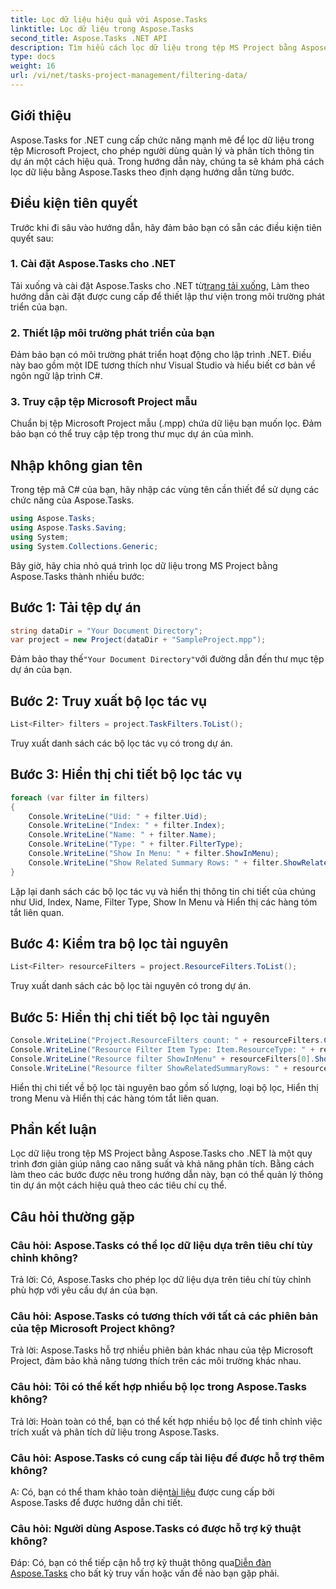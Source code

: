 ```yaml
---
title: Lọc dữ liệu hiệu quả với Aspose.Tasks
linktitle: Lọc dữ liệu trong Aspose.Tasks
second_title: Aspose.Tasks .NET API
description: Tìm hiểu cách lọc dữ liệu trong tệp MS Project bằng Aspose.Tasks cho .NET. Nâng cao năng suất và khả năng phân tích một cách dễ dàng.
type: docs
weight: 16
url: /vi/net/tasks-project-management/filtering-data/
---
```

## Giới thiệu
Aspose.Tasks for .NET cung cấp chức năng mạnh mẽ để lọc dữ liệu trong tệp Microsoft Project, cho phép người dùng quản lý và phân tích thông tin dự án một cách hiệu quả. Trong hướng dẫn này, chúng ta sẽ khám phá cách lọc dữ liệu bằng Aspose.Tasks theo định dạng hướng dẫn từng bước.
## Điều kiện tiên quyết
Trước khi đi sâu vào hướng dẫn, hãy đảm bảo bạn có sẵn các điều kiện tiên quyết sau:
### 1. Cài đặt Aspose.Tasks cho .NET
 Tải xuống và cài đặt Aspose.Tasks cho .NET từ[trang tải xuống](https://releases.aspose.com/tasks/net/), Làm theo hướng dẫn cài đặt được cung cấp để thiết lập thư viện trong môi trường phát triển của bạn.
### 2. Thiết lập môi trường phát triển của bạn
Đảm bảo bạn có môi trường phát triển hoạt động cho lập trình .NET. Điều này bao gồm một IDE tương thích như Visual Studio và hiểu biết cơ bản về ngôn ngữ lập trình C#.
### 3. Truy cập tệp Microsoft Project mẫu
Chuẩn bị tệp Microsoft Project mẫu (.mpp) chứa dữ liệu bạn muốn lọc. Đảm bảo bạn có thể truy cập tệp trong thư mục dự án của mình.
## Nhập không gian tên
Trong tệp mã C# của bạn, hãy nhập các vùng tên cần thiết để sử dụng các chức năng của Aspose.Tasks.

```csharp
using Aspose.Tasks;
using Aspose.Tasks.Saving;
using System;
using System.Collections.Generic;

```
Bây giờ, hãy chia nhỏ quá trình lọc dữ liệu trong MS Project bằng Aspose.Tasks thành nhiều bước:
## Bước 1: Tải tệp dự án
```csharp
string dataDir = "Your Document Directory";
var project = new Project(dataDir + "SampleProject.mpp");
```
 Đảm bảo thay thế`"Your Document Directory"`với đường dẫn đến thư mục tệp dự án của bạn.
## Bước 2: Truy xuất bộ lọc tác vụ
```csharp
List<Filter> filters = project.TaskFilters.ToList();
```
Truy xuất danh sách các bộ lọc tác vụ có trong dự án.
## Bước 3: Hiển thị chi tiết bộ lọc tác vụ
```csharp
foreach (var filter in filters)
{
    Console.WriteLine("Uid: " + filter.Uid);
    Console.WriteLine("Index: " + filter.Index);
    Console.WriteLine("Name: " + filter.Name);
    Console.WriteLine("Type: " + filter.FilterType);
    Console.WriteLine("Show In Menu: " + filter.ShowInMenu);
    Console.WriteLine("Show Related Summary Rows: " + filter.ShowRelatedSummaryRows);
}
```
Lặp lại danh sách các bộ lọc tác vụ và hiển thị thông tin chi tiết của chúng như Uid, Index, Name, Filter Type, Show In Menu và Hiển thị các hàng tóm tắt liên quan.
## Bước 4: Kiểm tra bộ lọc tài nguyên
```csharp
List<Filter> resourceFilters = project.ResourceFilters.ToList();
```
Truy xuất danh sách các bộ lọc tài nguyên có trong dự án.
## Bước 5: Hiển thị chi tiết bộ lọc tài nguyên
```csharp
Console.WriteLine("Project.ResourceFilters count: " + resourceFilters.Count);
Console.WriteLine("Resource Filter Item Type: Item.ResourceType: " + resourceFilters[0].FilterType);
Console.WriteLine("Resource filter ShowInMenu" + resourceFilters[0].ShowInMenu);
Console.WriteLine("Resource filter ShowRelatedSummaryRows: " + resourceFilters[0].ShowRelatedSummaryRows);
```
Hiển thị chi tiết về bộ lọc tài nguyên bao gồm số lượng, loại bộ lọc, Hiển thị trong Menu và Hiển thị các hàng tóm tắt liên quan.
## Phần kết luận
Lọc dữ liệu trong tệp MS Project bằng Aspose.Tasks cho .NET là một quy trình đơn giản giúp nâng cao năng suất và khả năng phân tích. Bằng cách làm theo các bước được nêu trong hướng dẫn này, bạn có thể quản lý thông tin dự án một cách hiệu quả theo các tiêu chí cụ thể.
## Câu hỏi thường gặp
### Câu hỏi: Aspose.Tasks có thể lọc dữ liệu dựa trên tiêu chí tùy chỉnh không?
Trả lời: Có, Aspose.Tasks cho phép lọc dữ liệu dựa trên tiêu chí tùy chỉnh phù hợp với yêu cầu dự án của bạn.
### Câu hỏi: Aspose.Tasks có tương thích với tất cả các phiên bản của tệp Microsoft Project không?
Trả lời: Aspose.Tasks hỗ trợ nhiều phiên bản khác nhau của tệp Microsoft Project, đảm bảo khả năng tương thích trên các môi trường khác nhau.
### Câu hỏi: Tôi có thể kết hợp nhiều bộ lọc trong Aspose.Tasks không?
Trả lời: Hoàn toàn có thể, bạn có thể kết hợp nhiều bộ lọc để tinh chỉnh việc trích xuất và phân tích dữ liệu trong Aspose.Tasks.
### Câu hỏi: Aspose.Tasks có cung cấp tài liệu để được hỗ trợ thêm không?
 A: Có, bạn có thể tham khảo toàn diện[tài liệu](https://reference.aspose.com/tasks/net/) được cung cấp bởi Aspose.Tasks để được hướng dẫn chi tiết.
### Câu hỏi: Người dùng Aspose.Tasks có được hỗ trợ kỹ thuật không?
 Đáp: Có, bạn có thể tiếp cận hỗ trợ kỹ thuật thông qua[Diễn đàn Aspose.Tasks](https://forum.aspose.com/c/tasks/15) cho bất kỳ truy vấn hoặc vấn đề nào bạn gặp phải.